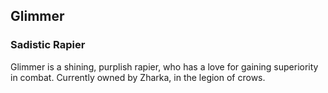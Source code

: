 ## Glimmer
### Sadistic Rapier

Glimmer is a shining, purplish rapier, who has a love for gaining superiority in combat.
Currently owned by Zharka, in the legion of crows.

